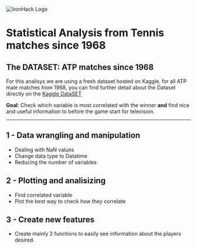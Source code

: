![IronHack Logo](https://ichef.bbci.co.uk/onesport/cps/800/cpsprodpb/E1A2/production/_105126775_tennis_bbc.jpg)

# Statistical Analysis from Tennis matches since 1968

## The DATASET: ATP matches since 1968

For this analisys we are using a fresh dataset hosted on Kaggle, for all ATP male matches from 1968, you can find further detail about the Dataset directly on the [Kaggle DataSET](https://www.kaggle.com/sijovm/atpdata)

**Goal**: Check which variable is most correlated with the winner **and** find nice and useful information to before the game start for television.

---

## 1 - Data wrangling and manipulation

- Dealing with NaN values
- Change data type to Datatime
- Reducing the number of variables

## 2 - Plotting and analisizing 

- Find correlated variable
- Plot the best way to check how they correlate


## 3 - Create new features

- Create mainly 2 functions to easily see information about the players desired.


